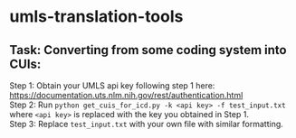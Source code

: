 # umls-translation-tools

## Task: Converting from some coding system into CUIs:
  Step 1: Obtain your UMLS api key following step 1 here: https://documentation.uts.nlm.nih.gov/rest/authentication.html<br>
  Step 2: Run ```python get_cuis_for_icd.py -k <api key> -f test_input.txt``` where ```<api key>``` is replaced with the key you obtained in Step 1.<br>
  Step 3: Replace ```test_input.txt``` with your own file with similar formatting.
